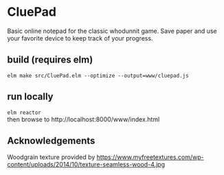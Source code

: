 # CluePad
Basic online notepad for the classic whodunnit game.  Save paper and use your favorite device to keep track of your progress.

## build (requires elm)
`elm make src/CluePad.elm --optimize --output=www/cluepad.js`

## run locally
`elm reactor`  
then browse to http://localhost:8000/www/index.html

## Acknowledgements
Woodgrain texture provided by https://www.myfreetextures.com/wp-content/uploads/2014/10/texture-seamless-wood-4.jpg
